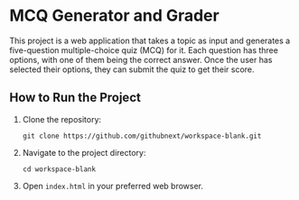 # MCQ Generator and Grader

This project is a web application that takes a topic as input and generates a five-question multiple-choice quiz (MCQ) for it. Each question has three options, with one of them being the correct answer. Once the user has selected their options, they can submit the quiz to get their score.

## How to Run the Project

1. Clone the repository:
   ```
   git clone https://github.com/githubnext/workspace-blank.git
   ```
2. Navigate to the project directory:
   ```
   cd workspace-blank
   ```
3. Open `index.html` in your preferred web browser.
